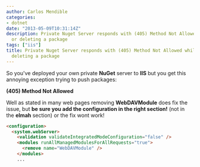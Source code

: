 ```yaml
---
author: Carlos Mendible
categories:
- dotnet
date: "2013-05-09T10:31:14Z"
description: Private Nuget Server responds with (405) Method Not Allowed while pushing
  or deleting a package
tags: ["iis"]
title: Private Nuget Server responds with (405) Method Not Allowed while pushing or
  deleting a package
---
```

So you've deployed your own private **NuGet** server to **IIS** but you get this annoying exception trying to push packages:

**(405) Method Not Allowed**

Well as stated in many web pages removing **WebDAVModule** does fix the issue, but **be sure you add the configuration in the right section!** (not in the **elmah** section) or the fix wont work!

``` html
<configuration>
  <system.webServer>
    <validation validateIntegratedModeConfiguration="false" />
    <modules runAllManagedModulesForAllRequests="true">
      <remove name="WebDAVModule" />
    </modules>
    ...
```